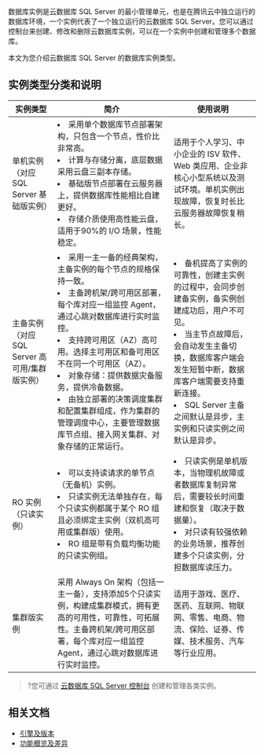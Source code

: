 数据库实例是云数据库 SQL Server 的最小管理单元，也是在腾讯云中独立运行的数据库环境，一个实例代表了一个独立运行的云数据库 SQL Server。您可以通过控制台来创建、修改和删除云数据库实例，可以在一个实例中创建和管理多个数据库。

本文为您介绍云数据库 SQL Server 的数据库实例类型。

## 实例类型分类和说明

| 实例类型 | 简介 | 使用说明 |
|---------|---------|---------|
| 单机实例<br>（对应 SQL Server 基础版实例） | <li>采用单个数据库节点部署架构，只包含一个节点，性价比非常高。<li>计算与存储分离，底层数据采用云盘三副本存储。<li>基础版节点部署在云服务器上，提供数据库性能相比自建更好。<li>存储介质使用高性能云盘，适用于90%的 I/O 场景，性能稳定。| 适用于个人学习、中小企业的 ISV 软件、Web 类应用、企业非核心小型系统以及测试环境。单机实例出现故障，恢复时长比云服务器故障恢复稍长。 |
| 主备实例<br>（对应 SQL Server 高可用/集群版实例） | <li>采用一主一备的经典架构，主备实例的每个节点的规格保持一致。<li>主备跨机架/跨可用区部署，每个库对应一组监控 Agent，通过心跳对数据库进行实时监控。<li>支持跨可用区（AZ）高可用。选择主可用区和备可用区不在同一个可用区（AZ）。<li>对象存储：提供数据灾备服务，提供冷备数据。<li>由独立部署的决策调度集群和配置集群组成，作为集群的管理调度中心，主要管理数据库节点组、接入网关集群、对象存储的正常运行。| <li>备机提高了实例的可靠性，创建主实例的过程中，会同步创建备实例，备实例创建成功后，用户不可见。<li>当主节点故障后，会自动发生主备切换，数据库客户端会发生短暂中断，数据库客户端需要支持重新连接。<li>SQL Server 主备之间默认是异步，主实例和只读实例之间默认是异步。 |
|RO 实例<br>（只读实例）|<li>可以支持读请求的单节点（无备机）实例。<li>只读实例无法单独存在，每个只读实例都属于某个 RO 组 且必须绑定主实例（双机高可用或集群版）使用。<li>RO 组是带有负载均衡功能的只读实例组。|<li>只读实例是单机版本，当物理机故障或者数据库复制异常后，需要较长时间重建和恢复（取决于数据量）。<li>对只读有较强依赖的业务场景，推荐创建多个只读实例，分担数据库读压力。</li>|
|集群版实例|采用 Always On 架构（包括一主一备），支持添加5个只读实例，构建成集群模式，拥有更高的可用性，可靠性，可拓展性。主备跨机架/跨可用区部署，每个库对应一组监控 Agent，通过心跳对数据库进行实时监控。|适用于游戏、医疗、医药、互联网、物联网、零售、电商、物流、保险、证券、传媒、技术服务、汽车等行业应用。|

>?您可通过 [云数据库 SQL Server 控制台](https://console.cloud.tencent.com/sqlserver) 创建和管理各类实例。

## 相关文档
- [引擎及版本](https://cloud.tencent.com/document/product/238/3263)
- [功能概览及差异](https://cloud.tencent.com/document/product/238/71649)
